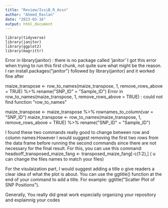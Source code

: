 ```yaml
---
title: "Review/IssiB_R_Assn"
author: "Ahmed_Raslan"
date: "2023-03-16"
output: html_document
---
```


```{r}
library(tidyverse)
library(janitor)
library(ggplot2)
library(magrittr)
```  

Error in library(janitor) : there is no package called ‘janitor’
I got this error when trying to run this first chunk, not quite sure what might be the reason. I ran install.packages("janitor") followed by library(janitor) and it worked fine after




 maize_transpose <- row_to_names(maize_transpose, 1, remove_rows_above = TRUE) %>%
   rename("SNP_ID" = "Sample_ID")
Error in row_to_names(maize_transpose, 1, remove_rows_above = TRUE) : 
  could not find function "row_to_names"


maize_transpose <- maize_transpose %>%
  rownames_to_column(var = "SNP_ID")
maize_transpose <- row_to_names(maize_transpose, 1, remove_rows_above = TRUE) %>%
  rename("SNP_ID" = "Sample_ID")


I found these two commands really good to change between row and column names:However I would suggest removing the first two rows from the data frame before running the second commands since there are not necessary for the final result.
For this, you can use this command: headsoff_transposed_maize_fang <- transposed_maize_fang[-c(1:2),]
( u can change the files names to match your files) 






For the visulaization part, I would suggest adding a title o give readers a clear idea of what the plot is about.
 You can use the ggtitle() function at the end of your command to add a title. For example:  ggtitle("Scatter Plot of SNP Positions").
 


Generally, You really did great work especially organizng your repository and explainnig your codes 
